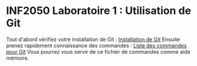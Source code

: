 # INF2050 Laboratoire 1 : Utilisation de Git

Tout d'abord vérifiez votre installation de Git : [Installation de Git](GIT_installation.md)
Ensuite prenez rapidement connaissance des commandes : [Liste des commandes pour Git](GIT_coommandes.md)
Vous pourrez vous servir de ce fichier de commandes comme aide mémoire.




